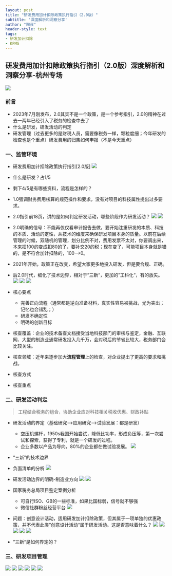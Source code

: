 ```yaml
---
layout: post
title: "研发费用加计扣除政策执行指引（2.0版）"
subtitle: '深度解析和洞察分享'
author: "陶叔"
header-style: text
tags:
- 研发加计扣除
- KPMG
---
```

## 研发费用加计扣除政策执行指引（2.0版）深度解析和洞察分享-杭州专场

![](tjj006-1302037511.cos.ap-shanghai.myqcloud.com/2023/10/28/16984875118749.jpg)

### 前言
- 2023年7月刚发布，2.0其实不是一个政策，是一个参考指引，2.0的精神在过去一两年已经引入了税务的检查中去了
- 什么是研发，研发活动的判定
- 研发管理（过去更多的是财税人员，需要像税务一样，颗粒度细；今年研发的检查也是个重点）研发费用的归集如何申报（不是今天重点）

### 一、监管环境
- 研发费用加计扣除政策执行指引[2.0版]
![](tjj006-1302037511.cos.ap-shanghai.myqcloud.com/2023/10/28/16984875458750.jpg)

- 什么是研发？占1/5
- 剩下4/5是有哪些资料，流程是怎样的？
- 1.0强调财务费用核算的规范操作和要求，没有对项目的科技属性提出过多要求。
- 2.0指引前18页，讲的是如何判定研发活动，哪些阶段作为研发活动？
![](tjj006-1302037511.cos.ap-shanghai.myqcloud.com/2023/10/28/16984875587405.jpg)
![](tjj006-1302037511.cos.ap-shanghai.myqcloud.com/2023/10/28/16984875651589.jpg)

- 2.0明确的信号：不能再仅仅看审计报告去做，要开始注重研发的本质、科技的本质、活动的定性，从技术的维度来确保研发项目本身的质量。以前在后续管理的时候，双随机的管理，划分比例不对，费用发票不太对，你要调出来，本来扣100的变成扣80的了，要补交20的税；现在变了，可能项目本身就是错的，是不符合加计扣除的，100-->0。
- 2021年开始，政策正在改变，希望大家更多地投入研发，但是要合规、正确。
- 后2.0时代，细化了技术边界，相对于“三新“，更加的”工科化“，有的放矢。
![](tjj006-1302037511.cos.ap-shanghai.myqcloud.com/2023/10/28/16984875753631.jpg)
![](tjj006-1302037511.cos.ap-shanghai.myqcloud.com/2023/10/28/16984875804869.jpg)
![](tjj006-1302037511.cos.ap-shanghai.myqcloud.com/2023/10/28/16984875925454.jpg)

- 核心要点
    - 完善正向流程（通常都是逆向准备材料，真实性容易被挑战，尤为突出；记忆也会错乱；）
    - 研发不确定性
    - 明确的创新目标
- 核查覆盖：企业的技术备查文档接受当地科技部门的审核与鉴定，金融、互联网、大型的制造业通常研发投入几千万，会对税后的节省比较大，税务部门会比较关注。
- 核查领域：近年来逐步加大**流程管理**上的检查，对企业提出了更高的要求和挑战。
- 核查方式
- 核查重点

### 二、研发活动判定
> 工程结合税务的组合，协助企业应对科技相关税收优惠、财政补贴
- 研发活动的界定（基础研究-->应用研究-->试验发展：都是研发）
    - 空压机螺杆，1950s我国开始尝试，降低比功率，形成负压等，第一次尝试和探索，获得了专利，就是一个研发的过程。
    - 企业多数以产品为导向，80%的企业都在做试验发展。
![](tjj006-1302037511.cos.ap-shanghai.myqcloud.com/2023/10/28/16984876016306.jpg)

- “三新”的技术边界
- 负面清单的分析
![](tjj006-1302037511.cos.ap-shanghai.myqcloud.com/2023/10/28/16984876089305.jpg)

- 研发活动边界的明确-制造业方向
![](tjj006-1302037511.cos.ap-shanghai.myqcloud.com/2023/10/28/16984876171981.jpg)
![](tjj006-1302037511.cos.ap-shanghai.myqcloud.com/2023/10/28/16984876267634.jpg)

- 国家税务总局项目鉴定案例分析
    - 可自行ISO、GB的一些标准，如果比国标弱，信号就不够强
    - 微信社群粉丝经营平台
![](tjj006-1302037511.cos.ap-shanghai.myqcloud.com/2023/10/28/16984876358456.jpg)

- 问题：创意设计活动，适用研发加计扣除政策，但其属于一项单独的优惠政策，并不代表此类”创意设计活动“属于研发活动。这是否意味着什么？
![](tjj006-1302037511.cos.ap-shanghai.myqcloud.com/2023/10/28/16984876458322.jpg)
![](tjj006-1302037511.cos.ap-shanghai.myqcloud.com/2023/10/28/16984876545408.jpg)
![](tjj006-1302037511.cos.ap-shanghai.myqcloud.com/2023/10/28/16984876597789.jpg)
![](tjj006-1302037511.cos.ap-shanghai.myqcloud.com/2023/10/28/16984876726346.jpg)
![](tjj006-1302037511.cos.ap-shanghai.myqcloud.com/2023/10/28/16984876837808.jpg)

- ”三新“是如何界定的？

### 三、研发项目管理
![](tjj006-1302037511.cos.ap-shanghai.myqcloud.com/2023/10/28/16984874248976.jpg)
![](tjj006-1302037511.cos.ap-shanghai.myqcloud.com/2023/10/28/16984874363425.jpg)
![](tjj006-1302037511.cos.ap-shanghai.myqcloud.com/2023/10/28/16984874522149.jpg)
![](tjj006-1302037511.cos.ap-shanghai.myqcloud.com/2023/10/28/16984874726354.jpg)
![](tjj006-1302037511.cos.ap-shanghai.myqcloud.com/2023/10/28/16984874839182.jpg)
![](tjj006-1302037511.cos.ap-shanghai.myqcloud.com/2023/10/28/16984874983428.jpg)

